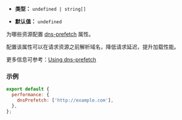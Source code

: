 - **类型：** `undefined | string[]`

- **默认值：** `undefined`

为哪些资源配置 [dns-prefetch](https://developer.mozilla.org/en-US/docs/Web/HTML/Attributes/rel/dns-prefetch) 属性。

配置该属性可以在请求资源之前解析域名，降低请求延迟，提升加载性能。

更多信息可参考：[Using dns-prefetch](https://developer.mozilla.org/en-US/docs/Web/Performance/dns-prefetch)

### 示例

```js
export default {
  performance: {
    dnsPrefetch: ['http://example.com'],
  },
};
```
